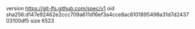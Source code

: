 version https://git-lfs.github.com/spec/v1
oid sha256:d147e92462e2ccc709a611d16ef3a4cce8ac6101895498a31d7d243703100df5
size 6523
